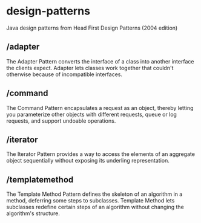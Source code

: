 design-patterns
===============

Java design patterns from Head First Design Patterns (2004 edition)


## /adapter

The Adapter Pattern converts the interface of a class into another interface the clients expect. Adapter lets classes work together that couldn't otherwise because of incompatible interfaces.

## /command

The Command Pattern encapsulates a request as an object, thereby letting you parameterize other objects with different requests, queue or log requests, and support undoable operations.

## /iterator
The Iterator Pattern provides a way to access the elements of an aggregate object sequentially without exposing its underling representation.

## /templatemethod

The Template Method Pattern defines the skeleton of an algorithm in a method, deferring some steps to subclasses. Template Method lets subclasses redefine certain steps of an algorithm without changing the algorithm's structure.

